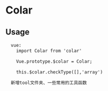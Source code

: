 # Colar #
## Usage ##
```html
  vue:
    import Colar from 'colar'

    Vue.prototype.$colar = Colar;

    this.$colar.checkType([],'array')
```
```html
  新增tool文件夹、一些常用的工具函数
```